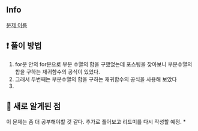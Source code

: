 ## Info
<a href="문제 주소" rel="nofollow">문제 이름</a>

## ❗ 풀이 방법
1. for문 안의 for문으로 부분 수열의 합을 구했었는데 포스팅을 찾아보니 부분수열의 합을 구하는 재귀함수의 공식이 있었다.
2. 그래서 두번째는 부분수열의 합을 구하는 재귀함수의 공식을 사용해 보았다
3. 

## 🙂 새로 알게된 점
이 문제는 좀 더 공부해야할 것 같다. 추가로 풀어보고 리드미를 다시 작성할 예정.
* 

